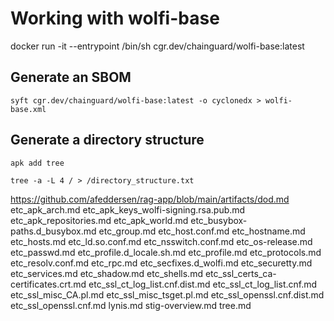 # Working with wolfi-base

docker run -it --entrypoint /bin/sh cgr.dev/chainguard/wolfi-base:latest

## Generate an SBOM

```
syft cgr.dev/chainguard/wolfi-base:latest -o cyclonedx > wolfi-base.xml
```

## Generate a directory structure

```
apk add tree
```

```
tree -a -L 4 / > /directory_structure.txt
```

https://github.com/afeddersen/rag-app/blob/main/artifacts/dod.md
etc_apk_arch.md
etc_apk_keys_wolfi-signing.rsa.pub.md
etc_apk_repositories.md
etc_apk_world.md
etc_busybox-paths.d_busybox.md
etc_group.md
etc_host.conf.md
etc_hostname.md
etc_hosts.md
etc_ld.so.conf.md
etc_nsswitch.conf.md
etc_os-release.md
etc_passwd.md
etc_profile.d_locale.sh.md
etc_profile.md
etc_protocols.md
etc_resolv.conf.md
etc_rpc.md
etc_secfixes.d_wolfi.md
etc_securetty.md
etc_services.md
etc_shadow.md
etc_shells.md
etc_ssl_certs_ca-certificates.crt.md
etc_ssl_ct_log_list.cnf.dist.md
etc_ssl_ct_log_list.cnf.md
etc_ssl_misc_CA.pl.md
etc_ssl_misc_tsget.pl.md
etc_ssl_openssl.cnf.dist.md
etc_ssl_openssl.cnf.md
lynis.md
stig-overview.md
tree.md
